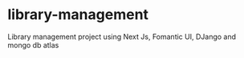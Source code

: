# library-management
Library management project using Next Js, Fomantic UI, DJango and mongo db atlas

